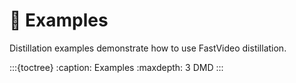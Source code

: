 # 🚀 Examples

Distillation examples demonstrate how to use FastVideo distillation.

:::{toctree}
:caption: Examples
:maxdepth: 3
DMD
::: 
